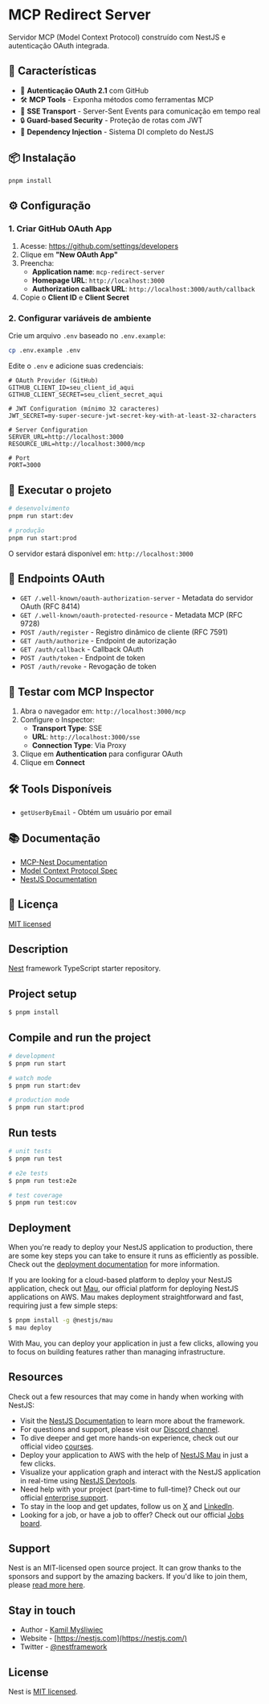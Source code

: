 # MCP Redirect Server

Servidor MCP (Model Context Protocol) construído com NestJS e autenticação OAuth integrada.

## 🚀 Características

- 🔐 **Autenticação OAuth 2.1** com GitHub
- 🛠️ **MCP Tools** - Exponha métodos como ferramentas MCP
- 📡 **SSE Transport** - Server-Sent Events para comunicação em tempo real
- 🔒 **Guard-based Security** - Proteção de rotas com JWT
- 💉 **Dependency Injection** - Sistema DI completo do NestJS

## 📦 Instalação

```bash
pnpm install
```

## ⚙️ Configuração

### 1. Criar GitHub OAuth App

1. Acesse: https://github.com/settings/developers
2. Clique em **"New OAuth App"**
3. Preencha:
   - **Application name**: `mcp-redirect-server`
   - **Homepage URL**: `http://localhost:3000`
   - **Authorization callback URL**: `http://localhost:3000/auth/callback`
4. Copie o **Client ID** e **Client Secret**

### 2. Configurar variáveis de ambiente

Crie um arquivo `.env` baseado no `.env.example`:

```bash
cp .env.example .env
```

Edite o `.env` e adicione suas credenciais:

```env
# OAuth Provider (GitHub)
GITHUB_CLIENT_ID=seu_client_id_aqui
GITHUB_CLIENT_SECRET=seu_client_secret_aqui

# JWT Configuration (mínimo 32 caracteres)
JWT_SECRET=my-super-secure-jwt-secret-key-with-at-least-32-characters

# Server Configuration
SERVER_URL=http://localhost:3000
RESOURCE_URL=http://localhost:3000/mcp

# Port
PORT=3000
```

## 🏃 Executar o projeto

```bash
# desenvolvimento
pnpm run start:dev

# produção
pnpm run start:prod
```

O servidor estará disponível em: `http://localhost:3000`

## 🔌 Endpoints OAuth

- `GET /.well-known/oauth-authorization-server` - Metadata do servidor OAuth (RFC 8414)
- `GET /.well-known/oauth-protected-resource` - Metadata MCP (RFC 9728)
- `POST /auth/register` - Registro dinâmico de cliente (RFC 7591)
- `GET /auth/authorize` - Endpoint de autorização
- `GET /auth/callback` - Callback OAuth
- `POST /auth/token` - Endpoint de token
- `POST /auth/revoke` - Revogação de token

## 🧪 Testar com MCP Inspector

1. Abra o navegador em: `http://localhost:3000/mcp`
2. Configure o Inspector:
   - **Transport Type**: SSE
   - **URL**: `http://localhost:3000/sse`
   - **Connection Type**: Via Proxy
3. Clique em **Authentication** para configurar OAuth
4. Clique em **Connect**

## 🛠️ Tools Disponíveis

- `getUserByEmail` - Obtém um usuário por email

## 📚 Documentação

- [MCP-Nest Documentation](https://github.com/rekog-labs/MCP-Nest)
- [Model Context Protocol Spec](https://modelcontextprotocol.io)
- [NestJS Documentation](https://docs.nestjs.com)

## 📝 Licença

[MIT licensed](LICENSE)

  <!--[![Backers on Open Collective](https://opencollective.com/nest/backers/badge.svg)](https://opencollective.com/nest#backer)
  [![Sponsors on Open Collective](https://opencollective.com/nest/sponsors/badge.svg)](https://opencollective.com/nest#sponsor)-->

## Description

[Nest](https://github.com/nestjs/nest) framework TypeScript starter repository.

## Project setup

```bash
$ pnpm install
```

## Compile and run the project

```bash
# development
$ pnpm run start

# watch mode
$ pnpm run start:dev

# production mode
$ pnpm run start:prod
```

## Run tests

```bash
# unit tests
$ pnpm run test

# e2e tests
$ pnpm run test:e2e

# test coverage
$ pnpm run test:cov
```

## Deployment

When you're ready to deploy your NestJS application to production, there are some key steps you can take to ensure it runs as efficiently as possible. Check out the [deployment documentation](https://docs.nestjs.com/deployment) for more information.

If you are looking for a cloud-based platform to deploy your NestJS application, check out [Mau](https://mau.nestjs.com), our official platform for deploying NestJS applications on AWS. Mau makes deployment straightforward and fast, requiring just a few simple steps:

```bash
$ pnpm install -g @nestjs/mau
$ mau deploy
```

With Mau, you can deploy your application in just a few clicks, allowing you to focus on building features rather than managing infrastructure.

## Resources

Check out a few resources that may come in handy when working with NestJS:

- Visit the [NestJS Documentation](https://docs.nestjs.com) to learn more about the framework.
- For questions and support, please visit our [Discord channel](https://discord.gg/G7Qnnhy).
- To dive deeper and get more hands-on experience, check out our official video [courses](https://courses.nestjs.com/).
- Deploy your application to AWS with the help of [NestJS Mau](https://mau.nestjs.com) in just a few clicks.
- Visualize your application graph and interact with the NestJS application in real-time using [NestJS Devtools](https://devtools.nestjs.com).
- Need help with your project (part-time to full-time)? Check out our official [enterprise support](https://enterprise.nestjs.com).
- To stay in the loop and get updates, follow us on [X](https://x.com/nestframework) and [LinkedIn](https://linkedin.com/company/nestjs).
- Looking for a job, or have a job to offer? Check out our official [Jobs board](https://jobs.nestjs.com).

## Support

Nest is an MIT-licensed open source project. It can grow thanks to the sponsors and support by the amazing backers. If you'd like to join them, please [read more here](https://docs.nestjs.com/support).

## Stay in touch

- Author - [Kamil Myśliwiec](https://twitter.com/kammysliwiec)
- Website - [https://nestjs.com](https://nestjs.com/)
- Twitter - [@nestframework](https://twitter.com/nestframework)

## License

Nest is [MIT licensed](https://github.com/nestjs/nest/blob/master/LICENSE).
